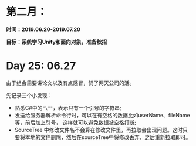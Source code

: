 # 第二月：

**时间：2019.06.20-2019.07.20**

**目标：系统学习Unity和面向对象，准备秋招**



# Day 25: 06.27

由于组会需要讲论文以及有点感冒，鸽了两天公司的活。

先记录三个小发现：

- 熟悉C#中的`"\""`，表示只有一个引号的字符串;
- 发送给服务器解析命令行时，可以在有空格的数据比如userName、fileName等，前后加上引号， 这样就可以避免数据被空格打断;
- SourceTree 中修改文件名不会算在修改文件里，再拉取会出现问题。这时只要将本地的文件删除，然后在sourceTree中将修改丢弃，之后重新拉取即可。